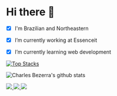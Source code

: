# Hi there 👋

- [x] I'm Brazilian and Northeastern

- [x] I’m currently working at Essenceit

- [x] I’m currently learning web development



 
 [![Top Stacks](https://github-readme-stats.vercel.app/api/top-langs/?username=charles-bezerra&layout=compact)](https://github.com/anuraghazra/github-readme-stats)

 ![Charles Bezerra's github stats](https://github-readme-stats.vercel.app/api?username=charles-bezerra&title_color=fff&icon_color=f9f9f9&text_color=9f9f9f&bg_color=151515)


<a href="https://www.linkedin.com/in/charles-bezerra">
 <img src="https://img.shields.io/static/v1?label=&message=LinkedIn&color=blue&style=flat-square&logo=LINKEDIN"/>
</a>

<a href="mailto:charlesbezerra5@gmail.com">
 <img src="https://img.shields.io/badge/-Mail-c14438?style=flat-square&logo=Gmail&logoColor=white"/>
</a>

<a href="https://github.com/charles-bezerra">
 <img src="https://img.shields.io/github/followers/charles-bezerra?style=social"/>
</a>


<!--
**charles-bezerra/charles-bezerra** is a ✨ _special_ ✨ repository because its `README.md` (this file) appears on your GitHub profile.

Here are some ideas to get you started:

- 🔭 I’m currently working on ...
- 🌱 I’m currently learning web ...
- 👯 I’m looking to collaborate on ...
- 🤔 I’m looking for help with ...
- 💬 Ask me about ...
- 📫 How to reach me: ...
- 😄 Pronouns: ...
- ⚡ Fun fact: ...
-->
